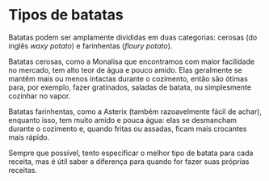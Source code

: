 # Tipos de batatas

Batatas podem ser amplamente divididas em duas categorias: cerosas (do inglês *waxy potato*) e farinhentas (*floury potato*).

Batatas cerosas, como a Monalisa que encontramos com maior facilidade no mercado, tem alto teor de água e pouco amido. Elas geralmente se mantêm mais ou menos intactas durante o cozimento, então são ótimas para, por exemplo, fazer gratinados, saladas de batata, ou simplesmente cozinhar no vapor.

Batatas farinhentas, como a Asterix (também razoavelmente fácil de achar), enquanto isso, tem muito amido e pouca água: elas se desmancham durante o cozimento e, quando fritas ou assadas, ficam mais crocantes mais rápido.

Sempre que possível, tento especificar o melhor tipo de batata para cada receita, mas é útil saber a diferença para quando for fazer suas próprias receitas.